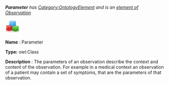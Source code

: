 ___Parameter__ 
 has
 [Category:OntologyElement](../../Category/OntologyElement "Category:OntologyElement") 
 and is an
 [element of](../../Property/ElementOf "Property:ElementOf") 
[Observation](../../Submissions/Observation "Submissions:Observation")_




  





[![Class](../public/images/thumb/2/27/Class.gif/45px-Class.gif)](../../Image/Class.gif "Class")


__Name__ 
 : Parameter
 



__Type:__ 
 owl:Class
 



__Description__ 
 : The parameters of an observation describe the context and content of the observation. For example in a medical context an observation of a patient may contain a set of symptoms, that are the parameters of that observation.